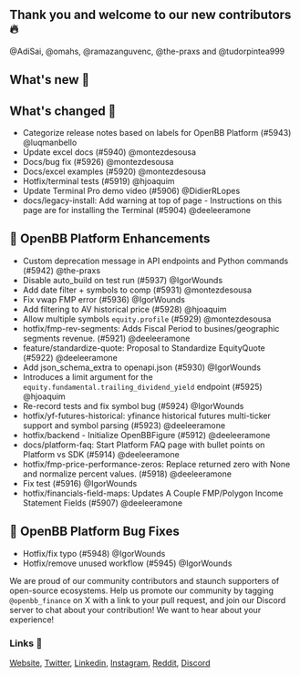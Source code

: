 ## Thank you and welcome to our new contributors 🔥
@AdiSai, @omahs, @ramazanguvenc, @the-praxs and @tudorpintea999

## What's new 🎉

## What's changed 🚀
* Categorize release notes based on labels for OpenBB Platform (#5943) @luqmanbello
* Update excel docs (#5940) @montezdesousa
* Docs/bug fix (#5926) @montezdesousa
* Docs/excel examples (#5920) @montezdesousa
* Hotfix/terminal tests (#5919) @hjoaquim
* Update Terminal Pro demo video (#5906) @DidierRLopes
* docs/legacy-install: Add warning at top of page - Instructions on this page are for installing the Terminal (#5904) @deeleeramone

## 🦋 OpenBB Platform Enhancements

* Custom deprecation message in API endpoints and Python commands (#5942) @the-praxs
* Disable auto_build on test run (#5937) @IgorWounds
* Add date filter + symbols to comp (#5931) @montezdesousa
* Fix vwap FMP error (#5936) @IgorWounds
* Add filtering to AV historical price (#5928) @hjoaquim
* Allow multiple symbols `equity.profile` (#5929) @montezdesousa
* hotfix/fmp-rev-segments: Adds Fiscal Period to busines/geographic segments revenue. (#5921) @deeleeramone
* feature/standardize-quote: Proposal to Standardize EquityQuote (#5922) @deeleeramone
* Add json_schema_extra to openapi.json (#5930) @IgorWounds
* Introduces a limit argument for the `equity.fundamental.trailing_dividend_yield` endpoint (#5925) @hjoaquim
* Re-record tests and fix symbol bug (#5924) @IgorWounds
* hotfix/yf-futures-historical: yfinance historical futures multi-ticker support and symbol parsing (#5923) @deeleeramone
* hotfix/backend - Initialize OpenBBFigure (#5912) @deeleeramone
* docs/platform-faq: Start Platform FAQ page with bullet points on Platform vs SDK (#5914) @deeleeramone
* hotfix/fmp-price-performance-zeros: Replace returned zero with None and normalize percent values. (#5918) @deeleeramone
* Fix test (#5916) @IgorWounds
* hotfix/financials-field-maps: Updates A Couple FMP/Polygon Income Statement Fields (#5907) @deeleeramone

## 🐛 OpenBB Platform Bug Fixes

* Hotfix/fix typo (#5948) @IgorWounds
* Hotfix/remove unused workflow (#5945) @IgorWounds

We are proud of our community contributors and staunch supporters of open-source ecosystems.
Help us promote our community by tagging `@openbb_finance` on X with a link to your pull request,
and join our Discord server to chat about your contribution! We want to hear about your experience!

### Links 🦋
[Website](https://openbb.co/), [Twitter](https://twitter.com/openbb_finance), [Linkedin](https://www.linkedin.com/company/openbb-finance), [Instagram](https://www.instagram.com/openbb.finance/), [Reddit](https://www.reddit.com/r/openbb/), [Discord](https://discord.com/invite/xPHTuHCmuV)